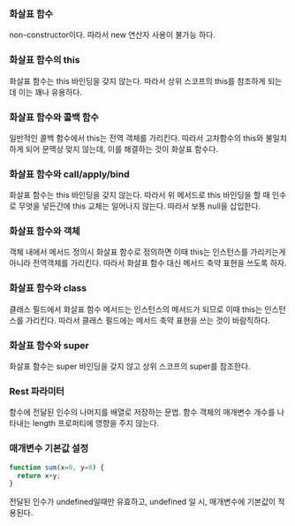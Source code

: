 ### 화살표 함수
non-constructor이다. 따라서 new 연산자 사용이 불가능 하다.

### 화살표 함수의 this
화살표 함수는 this 바인딩을 갖지 않는다. 따라서 상위 스코프의 this를 참조하게 되는데 이는 꽤나 유용하다.

### 화살표 함수와 콜백 함수
일반적인 콜백 함수에서 this는 전역 객체를 가리킨다. 따라서 고차함수의 this와 불일치 하게 되어 문맥상 맞지 않는데, 이를 해결하는 것이 화살표 함수다.

### 화살표 함수와 call/apply/bind
화살표 함수는 this 바인딩을 갖지 않는다. 따라서 위 메서드로 this 바인딩을 할 때 인수로 무엇을 넣든간에 this 교체는 일어나지 않는다. 따라서 보통 null을 삽입한다.

### 화살표 함수와 객체
객체 내에서 메서드 정의시 화살표 함수로 정의하면 이때 this는 인스턴스를 가리키는게 아니라 전역객체를 가리킨다. 따라서 화살표 함수 대신 메서드 축약 표현을 쓰도록 하자.

### 화살표 함수와 class
클래스 필드에서 화살표 함수 메서드는 인스턴스의 메서드가 되므로 이때 this는 인스턴스를 가리킨다. 따라서 클래스 필드에는 메서드 축약 표현을 쓰는 것이 바람직하다.

### 화살표 함수와 super
화살표 함수는 super 바인딩을 갖지 않고 상위 스코프의 super를 참조한다.

### Rest 파라미터
함수에 전달된 인수의 나머지를 배열로 저장하는 문법. 함수 객체의 매개변수 개수를 나타내는 length 프로퍼티에 영향을 주지 않는다.

### 매개변수 기본값 설정
```js
function sum(x=0, y=0) {
  return x+y;
}
```
전달된 인수가 undefined일때만 유효하고, undefined 일 시, 매개변수에 기본값이 적용된다. 



